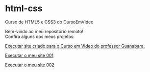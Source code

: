 # html-css
 Curso de HTML5 e CSS3 do CursoEmVideo 

 Bem-vindo ao meu repositório remoto!
 <br>
 Confira alguns dos meus projetos:
 <br>

 <a href= "https://flplemos.github.io/html-css/desafios/d010b/"> 
 Executar site criado para o Curso em Video do professor Guanabara. </a>
 <br>


 <a href= "https://flplemos.github.io/html-css/mysites/d001/"> Executar o meu site 001 </a>
 <br>

 
 <a href= "https://flplemos.github.io/html-css/mysites/d002/"> Executar o meu site 002 </a>
